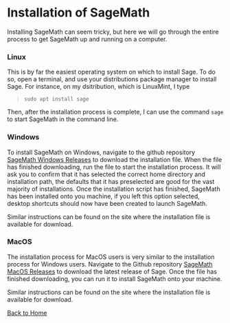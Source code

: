 # Installation of SageMath

Installing SageMath can seem tricky, but here we will go through the entire process to get SageMath up and running on a computer.  

### Linux

This is by far the easiest operating system on which to install Sage.  To do so, open a terminal, and use your distributions package manager to install Sage. 
For instance, on my dsitribution, which is LinuxMint, I type

> `sudo apt install sage`

Then, after the installation process is complete, I can use the command `sage` to start SageMath in the command line.  

### Windows

To install SageMath on Windows, navigate to the github repository [SageMath Windows Releases](https://github.com/sagemath/sage-windows/releases) to download the 
installation file.  When the file has finished downloading, run the file to start the installation process. It will ask you to confirm that it has selected the 
correct home directory and installation path, the defaults that it has preselected are good for the vast majority of installations.  Once the installation script
has finished, SageMath has been installed onto you machine, if you left this option selected, desktop shortcuts should now have been created to launch SageMath.

Similar instructions can be found on the site where the installation file is available for download.

### MacOS

The installation process for MacOS users is very similar to the installation process for Windows users.  Navigate to the Github repository
[SageMath MacOS Releases](https://github.com/3-manifolds/Sage_macOS/releases) to download the latest release of Sage.  Once the file has finished
downloading, you can run it to install SageMath onto your machine.  

Similar instructions can be found on the site where the installation file is available for download.

[Back to Home](https://github.com/bradencarlson/sage-jupyter/blob/main/)
